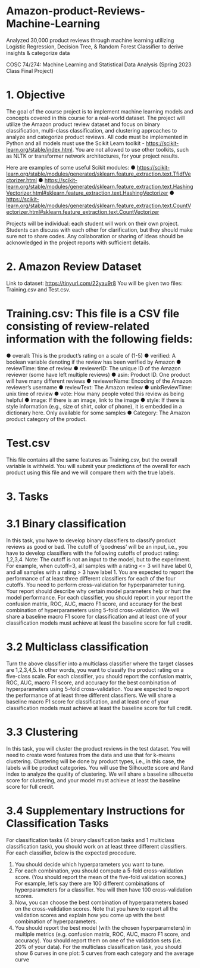 # Amazon-product-Reviews-Machine-Learning
Analyzed 30,000 product reviews through machine learning utilizing Logistic Regression, Decision Tree, &amp;  Random Forest Classifier to derive insights &amp; categorize data

COSC 74/274: Machine Learning and Statistical Data Analysis (Spring 2023 Class Final Project) 

# 1. Objective
The goal of the course project is to implement machine learning models and concepts covered
in this course for a real-world dataset. The project will utilize the Amazon product review dataset
and focus on binary classification, multi-class classification, and clustering approaches to
analyze and categorize product reviews. All code must be implemented in Python and all
models must use the Scikit Learn toolkit - https://scikit-learn.org/stable/index.html. You are not
allowed to use other toolkits, such as NLTK or transformer network architectures, for your
project results.

Here are examples of some useful Scikit modules:
● https://scikit-learn.org/stable/modules/generated/sklearn.feature_extraction.text.TfidfVectorizer.html
● https://scikit-learn.org/stable/modules/generated/sklearn.feature_extraction.text.HashingVectorizer.html#sklearn.feature_extraction.text.HashingVectorizer
● https://scikit-learn.org/stable/modules/generated/sklearn.feature_extraction.text.CountVectorizer.html#sklearn.feature_extraction.text.CountVectorizer

Projects will be individual: each student will work on their own project. Students can discuss with
each other for clarification, but they should make sure not to share codes. Any collaboration or
sharing of ideas should be acknowledged in the project reports with sufficient details.

# 2. Amazon Review Dataset
Link to dataset: https://tinyurl.com/22yau9r8
You will be given two files: Training.csv and Test.csv.

# Training.csv: This file is a CSV file consisting of review-related information with the following fields:
● overall: This is the product’s rating on a scale of (1-5)
● verified: A boolean variable denoting if the review has been verified by Amazon
● reviewTime: time of review
● reviewerID: The unique ID of the Amazon reviewer (some have left multiple reviews)
● asin: Product ID. One product will have many different reviews
● reviewerName: Encoding of the Amazon reviewer’s username
● reviewText: The Amazon review
● unixReviewTime: unix time of review
● vote: How many people voted this review as being helpful
● image: If there is an image, link to the image
● style: If there is style information (e.g., size of shirt, color of phone), it is embedded in a dictionary here. Only available for some samples
● Category: The Amazon product category of the product.

# Test.csv
This file contains all the same features as Training.csv, but the overall variable is withheld. You
will submit your predictions of the overall for each product using this file and we will compare
them with the true labels.


# 3. Tasks
# 3.1 Binary classification
In this task, you have to develop binary classifiers to classify product reviews as good or bad.
The cutoff of ‘goodness’ will be an input, i.e., you have to develop classifiers with the following
cutoffs of product rating: 1,2,3,4. Note: The cutoff is not an input to the model, but to the
experiment. For example, when cutoff=3, all samples with a rating <= 3 will have label 0, and all
samples with a rating > 3 have label 1. You are expected to report the performance of at least
three different classifiers for each of the four cutoffs. You need to perform cross-validation for
hyperparameter tuning. Your report should describe why certain model parameters help or hurt
the model performance. For each classifier, you should report in your report the confusion
matrix, ROC, AUC, macro F1 score, and accuracy for the best combination of hyperparameters
using 5-fold cross-validation. We will share a baseline macro F1 score for classification and at
least one of your classification models must achieve at least the baseline score for full credit.

# 3.2 Multiclass classification
Turn the above classifier into a multiclass classifier where the target classes are 1,2,3,4,5. In
other words, you want to classify the product rating on a five-class scale. For each classifier, you
should report the confusion matrix, ROC, AUC, macro F1 score, and accuracy for the best
combination of hyperparameters using 5-fold cross-validation. You are expected to report the
performance of at least three different classifiers. We will share a baseline macro F1 score for
classification, and at least one of your classification models must achieve at least the baseline
score for full credit.

# 3.3 Clustering
In this task, you will cluster the product reviews in the test dataset. You will need to create word
features from the data and use that for k-means clustering. Clustering will be done by product
types, i.e., in this case, the labels will be product categories. You will use the Silhouette score
and Rand index to analyze the quality of clustering. We will share a baseline silhouette score for
clustering, and your model must achieve at least the baseline score for full credit.

# 3.4 Supplementary Instructions for Classification Tasks
For classification tasks (4 binary classification tasks and 1 multiclass classification task), you
should work on at least three different classifiers. For each classifier, below is the expected
procedure.
1. You should decide which hyperparameters you want to tune.
2. For each combination, you should compute a 5-fold cross-validation score. (You should
report the mean of the five-fold validation scores.) For example, let’s say there are 100
different combinations of hyperparameters for a classifier. You will then have 100
cross-validation scores.
3. Now, you can choose the best combination of hyperparameters based on the
cross-validation scores. Note that you have to report all the validation scores and explain
how you come up with the best combination of hyperparameters.
4. You should report the best model (with the chosen hyperparameters) in multiple metrics
(e.g. confusion matrix, ROC, AUC, macro F1 score, and accuracy). You should report
them on one of the validation sets (i.e. 20% of your data). For the multiclass
classification task, you should show 6 curves in one plot: 5 curves from each category
and the average curve
